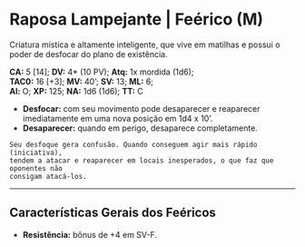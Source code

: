 # Raposa Lampejante | Feérico (M)

Criatura mística e altamente inteligente, que vive em matilhas e possui o poder de desfocar do plano de existência.

**CA:** 5 [14]; **DV:** 4\* (10 PV); **Atq:** 1x mordida (1d6);  
**TAC0:** 16 [+3]; **MV:** 40’; **SV:** 13; **ML:** 6;  
**Al:** O; **XP:** 125; **NA:** 1d6 (1d6); **TT:** C

- **Desfocar:** com seu movimento pode desaparecer e reaparecer imediatamente em uma nova posição em 1d4 x 10’.  
- **Desaparecer:** quando em perigo, desaparece completamente.  

````
Seu desfoque gera confusão. Quando conseguem agir mais rápido (iniciativa),
tendem a atacar e reaparecer em locais inesperados, o que faz que oponentes não
consigam atacá-los.
````

---

## Características Gerais dos Feéricos

- **Resistência:** bônus de +4 em SV-F.